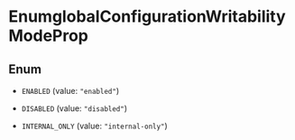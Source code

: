 

# EnumglobalConfigurationWritabilityModeProp

## Enum


* `ENABLED` (value: `"enabled"`)

* `DISABLED` (value: `"disabled"`)

* `INTERNAL_ONLY` (value: `"internal-only"`)



